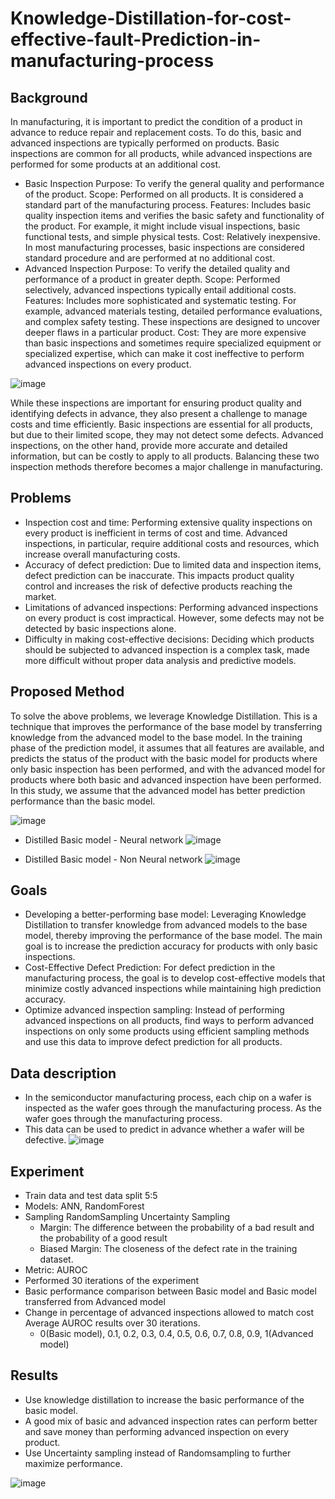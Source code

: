 # Knowledge-Distillation-for-cost-effective-fault-Prediction-in-manufacturing-process 

## Background
In manufacturing, it is important to predict the condition of a product in advance to reduce repair and replacement costs. To do this, basic and advanced inspections are typically performed on products. Basic inspections are common for all products, while advanced inspections are performed for some products at an additional cost.
- Basic Inspection
  Purpose: To verify the general quality and performance of the product.
  Scope: Performed on all products. It is considered a standard part of the manufacturing process.
  Features: Includes basic quality inspection items and verifies the basic safety and functionality of the product. For example, it might include visual inspections, basic functional tests, and simple physical tests.
  Cost: Relatively inexpensive. In most manufacturing processes, basic inspections are considered standard procedure and are performed at no additional cost.
- Advanced Inspection
  Purpose: To verify the detailed quality and performance of a product in greater depth.
  Scope: Performed selectively, advanced inspections typically entail additional costs.
  Features: Includes more sophisticated and systematic testing. For example, advanced materials testing, detailed performance evaluations, and complex safety testing. These inspections are designed to uncover deeper flaws in a particular product.
  Cost: They are more expensive than basic inspections and sometimes require specialized equipment or specialized expertise, which can make it cost ineffective to perform advanced inspections on every product.

![image](https://github.com/ShawnSon-hub/Knowledge-Distillation-for-cost-effective-fault-Prediction-in-manufacturing-process/assets/124177883/8ec0f1ee-8902-45b8-8e3e-dbf302bc5b60)

While these inspections are important for ensuring product quality and identifying defects in advance, they also present a challenge to manage costs and time efficiently. Basic inspections are essential for all products, but due to their limited scope, they may not detect some defects. Advanced inspections, on the other hand, provide more accurate and detailed information, but can be costly to apply to all products. Balancing these two inspection methods therefore becomes a major challenge in manufacturing.

## Problems
- Inspection cost and time: Performing extensive quality inspections on every product is inefficient in terms of cost and time. Advanced inspections, in particular, require additional costs and resources, which increase overall manufacturing costs.
- Accuracy of defect prediction: Due to limited data and inspection items, defect prediction can be inaccurate. This impacts product quality control and increases the risk of defective products reaching the market.
- Limitations of advanced inspections: Performing advanced inspections on every product is cost impractical. However, some defects may not be detected by basic inspections alone.
- Difficulty in making cost-effective decisions: Deciding which products should be subjected to advanced inspection is a complex task, made more difficult without proper data analysis and predictive models.

## Proposed Method
To solve the above problems, we leverage Knowledge Distillation. This is a technique that improves the performance of the base model by transferring knowledge from the advanced model to the base model. In the training phase of the prediction model, it assumes that all features are available, and predicts the status of the product with the basic model for products where only basic inspection has been performed, and with the advanced model for products where both basic and advanced inspection have been performed. In this study, we assume that the advanced model has better prediction performance than the basic model.

![image](https://github.com/ShawnSon-hub/Knowledge-Distillation-for-cost-effective-fault-Prediction-in-manufacturing-process/assets/124177883/46818e9f-d5bf-4f6f-9c9e-51091dd778ea)

- Distilled Basic model - Neural network
![image](https://github.com/ShawnSon-hub/Knowledge-Distillation-for-cost-effective-fault-Prediction-in-manufacturing-process/assets/124177883/1d149d99-8b0d-407d-8cb3-f4c0f576f3bc)

- Distilled Basic model - Non Neural network
![image](https://github.com/ShawnSon-hub/Knowledge-Distillation-for-cost-effective-fault-Prediction-in-manufacturing-process/assets/124177883/1143bd10-5102-4585-b975-3136e51bcd41)


## Goals
- Developing a better-performing base model: Leveraging Knowledge Distillation to transfer knowledge from advanced models to the base model, thereby improving the performance of the base model. The main goal is to increase the prediction accuracy for products with only basic inspections.
- Cost-Effective Defect Prediction: For defect prediction in the manufacturing process, the goal is to develop cost-effective models that minimize costly advanced inspections while maintaining high prediction accuracy.
- Optimize advanced inspection sampling: Instead of performing advanced inspections on all products, find ways to perform advanced inspections on only some products using efficient sampling methods and use this data to improve defect prediction for all products.

## Data description
- In the semiconductor manufacturing process, each chip on a wafer is inspected as the wafer goes through the manufacturing process. As the wafer goes through the manufacturing process.
- This data can be used to predict in advance whether a wafer will be defective.
  ![image](https://github.com/ShawnSon-hub/Knowledge-Distillation-for-cost-effective-fault-Prediction-in-manufacturing-process/assets/124177883/78f9db95-a31f-46fe-a0bb-6c7bff16b1af)

## Experiment
- Train data and test data split 5:5
- Models: ANN, RandomForest
- Sampling
  RandomSampling
  Uncertainty Sampling
  - Margin: The difference between the probability of a bad result and the probability of a good result
  - Biased Margin: The closeness of the defect rate in the training dataset.
- Metric: AUROC
- Performed 30 iterations of the experiment
- Basic performance comparison between Basic model and Basic model transferred from Advanced model
- Change in percentage of advanced inspections allowed to match cost Average AUROC results over 30 iterations.
  - 0(Basic model), 0.1, 0.2, 0.3, 0.4, 0.5, 0.6, 0.7, 0.8, 0.9, 1(Advanced model)
 
## Results
- Use knowledge distillation to increase the basic performance of the basic model.
- A good mix of basic and advanced inspection rates can perform better and save money than performing advanced inspection on every product.
- Use Uncertainty sampling instead of Randomsampling to further maximize performance.

![image](https://github.com/ShawnSon-hub/Knowledge-Distillation-for-cost-effective-fault-Prediction-in-manufacturing-process/assets/124177883/777d26fb-97c5-4629-9f55-f142a07ec89f)



